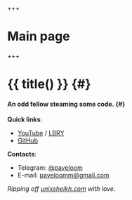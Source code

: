 +++
# Main page
+++

# {{ title() }} {#}
#### An odd fellow steaming some code. {#}

**Quick links**:
- [YouTube](https://youtube.com/Paveloom) / [LBRY](https://odysee.com/@paveloom:e)
- [GitHub](https://github.com/Paveloom)


**Contacts**:
- Telegram: [@paveloom](https://t.me/paveloom)
- E-mail: [paveloomm@gmail.com](mailto:paveloomm@gmail.com)

*Ripping off [unixsheikh.com](https://unixsheikh.com) with love.*

